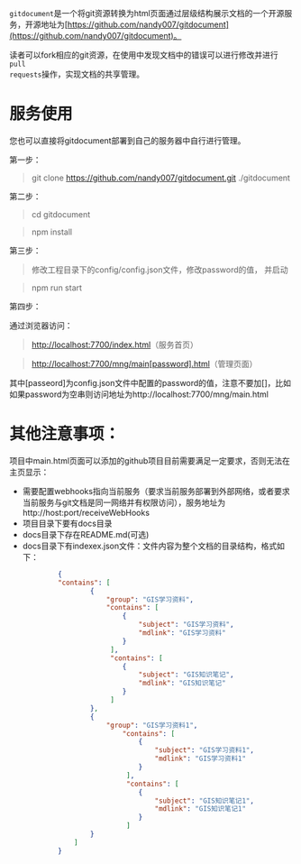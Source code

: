 <code>gitdocument</code>是一个将git资源转换为html页面通过层级结构展示文档的一个开源服务，开源地址为[https://github.com/nandy007/gitdocument](https://github.com/nandy007/gitdocument)。

读者可以fork相应的git资源，在使用中发现文档中的错误可以进行修改并进行<code>pull requests</code>操作，实现文档的共享管理。


# 服务使用


您也可以直接将gitdocument部署到自己的服务器中自行进行管理。

第一步：

> git clone https://github.com/nandy007/gitdocument.git ./gitdocument

第二步：

> cd gitdocument

> npm install

第三步：

> 修改工程目录下的config/config.json文件，修改password的值， 并启动

> npm run start

第四步：

通过浏览器访问：

> [http://localhost:7700/index.html](http://localhost:7700/index.html)（服务首页）

> [http://localhost:7700/mng/main[password].html](http://localhost:7700/mng/main.html)（管理页面）

其中[passeord]为config.json文件中配置的password的值，注意不要加[]，比如如果password为空串则访问地址为http://localhost:7700/mng/main.html


# 其他注意事项：
项目中main.html页面可以添加的github项目目前需要满足一定要求，否则无法在主页显示：

- 需要配置webhooks指向当前服务（要求当前服务部署到外部网络，或者要求当前服务与git文档是同一网络并有权限访问），服务地址为http://host:port/receiveWebHooks
- 项目目录下要有docs目录
- docs目录下存在README.md(可选)
- docs目录下有indexex.json文件：文件内容为整个文档的目录结构，格式如下：
```json
			{
			"contains": [
					{
						"group": "GIS学习资料",
						"contains": [
							{
								"subject": "GIS学习资料",
								"mdlink": "GIS学习资料"
							}
						 ],
						 "contains": [
							{
								"subject": "GIS知识笔记",
								"mdlink": "GIS知识笔记"
							}
						 ]
					},
					{
						"group": "GIS学习资料1",
							"contains": [
								{
									"subject": "GIS学习资料1",
									"mdlink": "GIS学习资料1"
								}
							 ],
							 "contains": [
								{
									"subject": "GIS知识笔记1",
									"mdlink": "GIS知识笔记1"
								}
							 ]
					}
				]
			}
```




